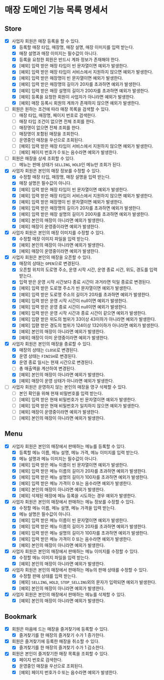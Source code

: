 # 매장 도메인 기능 목록 명세서

## Store

- [x] 사업자 회원은 매장 등록을 할 수 있다.
  - [x] 등록할 매장 타입, 매장명, 매장 설명, 매장 이미지를 입력 받는다.
  - [x] 매장 설명과 매장 이미지는 필수값이 아니다.
  - [x] 등록을 요청한 회원은 반드시 계좌 정보가 존재해야 한다.
  - [x] [예외] 입력 받은 매장 타입이 빈 문자열이면 예외가 발생한다.
  - [x] [예외] 입력 받은 매장 타입이 서비스에서 지원하지 않으면 예외가 발생한다.
  - [x] [예외] 입력 받은 매장명이 빈 문자열이면 예외가 발생한다.
  - [x] [예외] 입력 받은 매장명의 길이가 20자를 초과하면 예외가 발생한다.
  - [x] [예외] 입력 받은 매장 설명의 길이가 200자를 초과하면 예외가 발생한다.
  - [x] [예외] 등록을 요청한 회원이 사업자가 아니라면 예외가 발생한다.
  - [x] [예외] 매장 등록시 회원의 계좌가 존재하지 않으면 예외가 발생한다.

- [ ] 회원은 원하는 조건에 따라 매장 목록을 검색할 수 있다.
  - [ ] 매장 타입, 매장명, 페이지 번호로 검색한다.
  - [ ] 매장 타입 조건이 없으면 전체 조회를 한다.
  - [ ] 매장명이 없으면 전체 조회를 한다.
  - [ ] 매장명이 포함된 매장을 조회한다.
  - [ ] 운영중인 매장을 우선으로 조회된다.
  - [ ] [예외] 입력 받은 매장 타입이 서비스에서 지원하지 않으면 예외가 발생한다.
  - [ ] [예외] 페이지 번호가 0 또는 음수라면 예외가 발생한다.

- [ ] 회원은 매장을 상세 조회할 수 있다.
  - [ ] 메뉴는 판매 상태가 `SELLING`, `HOLD`인 메뉴만 조회가 된다.

- [x] 사업자 회원은 본인의 매장 정보를 수정할 수 있다.
  - [x] 수정할 매장 타입, 매장명, 매장 설명을 입력 받는다.
  - [x] 매장 설명은 필수값이 아니다.
  - [x] [예외] 입력 받은 매장 타입이 빈 문자열이면 예외가 발생한다.
  - [x] [예외] 입력 받은 매장 타입이 서비스에서 지원하지 않으면 예외가 발생한다.
  - [x] [예외] 입력 받은 매장명이 빈 문자열이면 예외가 발생한다.
  - [x] [예외] 입력 받은 매장명의 길이가 20자를 초과하면 예외가 발생한다.
  - [x] [예외] 입력 받은 매장 설명의 길이가 200자를 초과하면 예외가 발생한다.
  - [x] [예외] 본인의 매장이 아니라면 예외가 발생한다.
  - [x] [예외] 매장이 운영중이라면 예외가 발생한다.

- [x] 사업자 회원은 본인의 매장 이미지를 수정할 수 있다.
  - [x] 수정할 매장 이미지 파일을 입력 받는다.
  - [x] [예외] 본인의 매장이 아니라면 예외가 발생한다.
  - [x] [예외] 매장이 운영중이라면 예외가 발생한다.

- [x] 사업자 회원은 본인의 매장을 오픈할 수 있다.
  - [X] 매장의 상태는 `OPEN`으로 변경된다.
  - [x] 오픈할 위치의 도로명 주소, 운영 시작 시간, 운영 종료 시간, 위도, 경도를 입력 받는다.
  - [x] 입력 받은 운영 시작 시간보다 종료 시간이 과거라면 익일 종료로 변경된다.
  - [x] [예외] 입력 받은 도로명 주소가 빈 문자열이면 예외가 발생한다.
  - [x] [예외] 입력 받은 도로명 주소의 길이가 20자를 초과하면 예외가 발생한다.
  - [x] [예외] 입력 받은 운영 시작 시간이 null이면 예외가 발생한다.
  - [x] [예외] 입력 받은 운영 종료 시간이 null이면 예외가 발생한다.
  - [x] [예외] 입력 받은 운영 시작 시간과 종료 시간이 같으면 예외가 발생한다.
  - [x] [예외] 입렫 받은 위도의 범위가 33이상 43이하가 아니라면 예외가 발생한다.
  - [x] [예외] 입렫 받은 경도의 범위가 124이상 132이하가 아니라면 예외가 발생한다.
  - [x] [예외] 본인의 매장이 아니라면 예외가 발생한다.
  - [x] [예외] 매장이 이미 운영중이라면 예외가 발생한다.

- [x] 사업자 회원은 본인의 매장을 종료할 수 있다.
  - [x] 매장의 상태는 `CLOSE`로 변경된다.
  - [x] 운영 상태는 `FINISH`로 변경된다.
  - [x] 운영 종료 일시는 현재 시간으로 변경된다.
  - [ ] 총 매출액을 계산하여 변경된다.
  - [x] [예외] 본인의 매장이 아니라면 예외가 발생한다.
  - [x] [예외] 매장이 운영 상태가 아니라면 예외가 발생한다.

- [ ] 사업자 회원은 운영하지 않는 본인의 매장을 영구 삭제할 수 있다.
  - [ ] 본인 확인을 위해 현재 비밀번호를 입력 받는다.
  - [ ] [예외] 입력 받은 현재 비밀번호가 빈 문자열이면 예외가 발생한다.
  - [ ] [예외] 입력 받은 현재 비밀번호가 일치하지 않으면 예외가 발생한다.
  - [ ] [예외] 매장이 운영중이라면 예외가 발생한다.
  - [ ] [예외] 본인의 매장이 아니라면 예외가 발생한다.

## Menu

- [x] 사업자 회원은 본인의 매장에서 판매하는 메뉴를 등록할 수 있다.
  - [x] 등록할 메뉴 이름, 메뉴 설명, 메뉴 가격, 메뉴 이미지를 입력 받는다.
  - [x] 메뉴 설명과 메뉴 이미지는 필수값이 아니다.
  - [x] [예외] 입력 받은 메뉴 이름이 빈 문자열이면 예외가 발생한다.
  - [x] [예외] 입력 받은 메뉴 이름의 길이가 20자를 초과하면 예외가 발생한다.
  - [x] [예외] 입력 받은 메뉴 설명의 길이가 100자를 초과하면 예외가 발생한다.
  - [x] [예외] 입력 받은 메뉴 가격이 0 또는 음수라면 예외가 발생한다.
  - [x] [예외] 본인의 매장이 아니라면 예외가 발생한다.
  - [x] [예외] 삭제된 매장에 메뉴 등록을 시도하는 경우 예외가 발생한다.

- [x] 사업자 회원은 본인의 매장에서 판매하는 메뉴 정보를 수정할 수 있다.
  - [x] 수정할 메뉴 이름, 메뉴 설명, 메뉴 가격을 입력 받는다.
  - [x] 메뉴 설명은 필수값이 아니다.
  - [x] [예외] 입력 받은 메뉴 이름이 빈 문자열이면 예외가 발생한다.
  - [x] [예외] 입력 받은 메뉴 이름의 길이가 20자를 초과하면 예외가 발생한다.
  - [x] [예외] 입력 받은 메뉴 설명의 길이가 100자를 초과하면 예외가 발생한다.
  - [x] [예외] 입력 받은 메뉴 가격이 0 또는 음수라면 예외가 발생한다.
  - [x] [예외] 본인의 매장이 아니라면 예외가 발생한다.

- [x] 사업자 회원은 본인의 매장에서 판매하는 메뉴 이미지를 수정할 수 있다.
  - [x] 수정할 메뉴 이미지 파일을 입력 받는다.
  - [x] [예외] 본인의 매장이 아니라면 예외가 발생한다.

- [x] 사업자 회원은 본인의 매장에서 판매하는 메뉴의 판매 상태를 수정할 수 있다.
  - [x] 수정할 판매 상태를 입력 받는다.
  - [x] [예외] `SELLING`, `HOLD`, `STOP_SELLING`외의 문자가 입력되면 예외가 발생한다.
  - [x] [예외] 본인의 매장이 아니라면 예외가 발생한다.

- [x] 사업자 회원은 본인의 매장에서 판매하는 메뉴를 삭제할 수 있다.
  - [x] [예외] 본인의 매장이 아니라면 예외가 발생한다.

## Bookmark

- [x] 회원은 마음에 드는 매장을 즐겨찾기에 등록할 수 있다.
  - [x] 즐겨찾기를 한 매장의 즐겨찾기 수가 1 증가한다.

- [x] 회원은 즐겨찾기에 등록한 매장을 취소할 수 있다.
  - [x] 즐겨찾기를 한 매장의 즐겨찾기 수가 1 감소한다.

- [x] 회원은 본인이 즐겨찾기한 매장 목록을 조회할 수 있다.
  - [x] 페이지 번호로 검색한다.
  - [x] 운영중인 매장을 우선으로 조회된다.
  - [x] [예외] 페이지 번호가 0 또는 음수라면 예외가 발생한다.